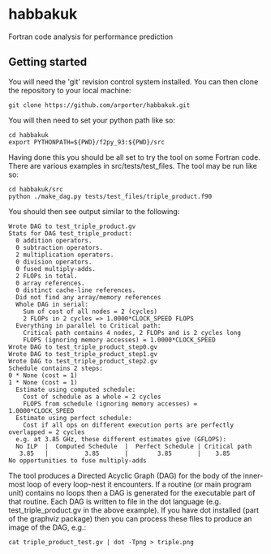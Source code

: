 # habbakuk #
Fortran code analysis for performance prediction

## Getting started ##

You will need the 'git' revision control system installed. You
can then clone the repository to your local machine:

    git clone https://github.com/arporter/habbakuk.git

You will then need to set your python path like so:

    cd habbakuk
    export PYTHONPATH=${PWD}/f2py_93:${PWD}/src

Having done this you should be all set to try the tool on
some Fortran code. There are various examples in src/tests/test_files.
The tool may be run like so:

    cd habbakuk/src
    python ./make_dag.py tests/test_files/triple_product.f90

You should then see output similar to the following:

    Wrote DAG to test_triple_product.gv
    Stats for DAG test_triple_product:
      0 addition operators.
      0 subtraction operators.
      2 multiplication operators.
      0 division operators.
      0 fused multiply-adds.
      2 FLOPs in total.
      0 array references.
      0 distinct cache-line references.
      Did not find any array/memory references
      Whole DAG in serial:
        Sum of cost of all nodes = 2 (cycles)
        2 FLOPs in 2 cycles => 1.0000*CLOCK_SPEED FLOPS
      Everything in parallel to Critical path:
        Critical path contains 4 nodes, 2 FLOPs and is 2 cycles long
        FLOPS (ignoring memory accesses) = 1.0000*CLOCK_SPEED
    Wrote DAG to test_triple_product_step0.gv
    Wrote DAG to test_triple_product_step1.gv
    Wrote DAG to test_triple_product_step2.gv
    Schedule contains 2 steps:
    0 * None (cost = 1)
    1 * None (cost = 1)
      Estimate using computed schedule:
        Cost of schedule as a whole = 2 cycles
        FLOPS from schedule (ignoring memory accesses) = 1.0000*CLOCK_SPEED
      Estimate using perfect schedule:
        Cost if all ops on different execution ports are perfectly overlapped = 2 cycles
      e.g. at 3.85 GHz, these different estimates give (GFLOPS): 
      No ILP  |  Computed Schedule  |  Perfect Schedule | Critical path
       3.85   |          3.85       |        3.85       |    3.85
    No opportunities to fuse multiply-adds

The tool produces a Directed Acyclic Graph (DAG) for the body of the
inner-most loop of every loop-nest it encounters. If a routine (or main
program unit) contains no loops then a DAG is generated for the executable
part of that routine. Each DAG is written to file in the dot language (e.g.
test_triple_product.gv in the above example). If you have dot installed
(part of the graphviz package) then you can process these files to produce
an image of the DAG, e.g.:

    cat triple_product_test.gv | dot -Tpng > triple.png

